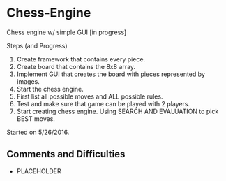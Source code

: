 # Chess-Engine
Chess engine w/ simple GUI [in progress]

Steps (and Progress)
 1. Create framework that contains every piece. 
 2. Create board that contains the 8x8 array.
 3. Implement GUI that creates the board with pieces represented by images.
 4. Start the chess engine. 
 5. First list all possible moves and ALL possible rules.
 6. Test and make sure that game can be played with 2 players.
 7. Start creating chess engine. Using SEARCH AND EVALUATION to pick BEST moves.

Started on 5/26/2016.

## Comments and Difficulties

 * PLACEHOLDER
